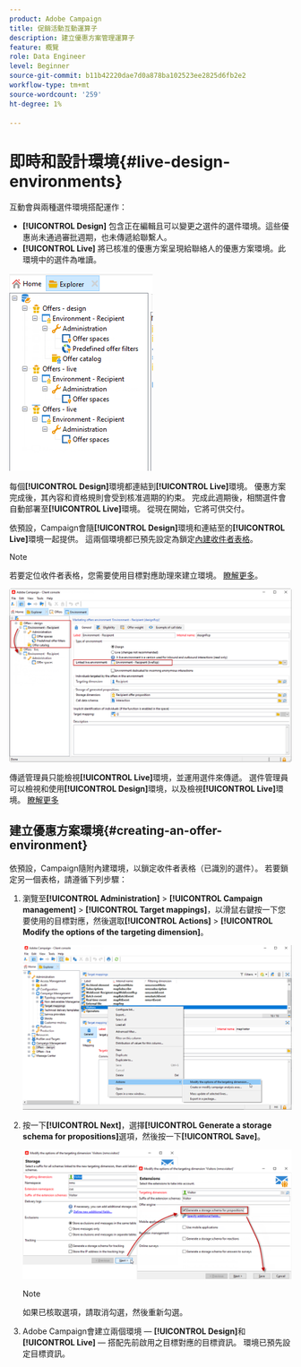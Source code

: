```yaml
---
product: Adobe Campaign
title: 促銷活動互動運算子
description: 建立優惠方案管理運算子
feature: 概覽
role: Data Engineer
level: Beginner
source-git-commit: b11b42220dae7d0a878ba102523ee2825d6fb2e2
workflow-type: tm+mt
source-wordcount: '259'
ht-degree: 1%

---
```


# 即時和設計環境{#live-design-environments}

互動會與兩種選件環境搭配運作：

* **[!UICONTROL Design]** 包含正在編輯且可以變更之選件的選件環境。這些優惠尚未通過審批週期，也未傳遞給聯繫人。
* **[!UICONTROL Live]** 將已核准的優惠方案呈現給聯絡人的優惠方案環境。此環境中的選件為唯讀。

![](assets/offer_environments_overview_001.png)

每個&#x200B;**[!UICONTROL Design]**&#x200B;環境都連結到&#x200B;**[!UICONTROL Live]**&#x200B;環境。 優惠方案完成後，其內容和資格規則會受到核准週期的約束。 完成此週期後，相關選件會自動部署至&#x200B;**[!UICONTROL Live]**&#x200B;環境。 從現在開始，它將可供交付。

依預設，Campaign會隨&#x200B;**[!UICONTROL Design]**&#x200B;環境和連結至的&#x200B;**[!UICONTROL Live]**&#x200B;環境一起提供。 這兩個環境都已預先設定為鎖定[內建收件者表格](../dev/datamodel.md#ootb-profiles)。

>[!NOTE]
>
>若要定位收件者表格，您需要使用目標對應助理來建立環境。 [瞭解更多](#creating-an-offer-environment)。

![](assets/offer_environments_overview_002.png)

傳遞管理員只能檢視&#x200B;**[!UICONTROL Live]**&#x200B;環境，並運用選件來傳遞。 選件管理員可以檢視和使用&#x200B;**[!UICONTROL Design]**&#x200B;環境，以及檢視&#x200B;**[!UICONTROL Live]**&#x200B;環境。 [瞭解更多](interaction-operators.md)

## 建立優惠方案環境{#creating-an-offer-environment}

依預設，Campaign隨附內建環境，以鎖定收件者表格（已識別的選件）。 若要鎖定另一個表格，請遵循下列步驟：

1. 瀏覽至&#x200B;**[!UICONTROL Administration]** > **[!UICONTROL Campaign management]** > **[!UICONTROL Target mappings]**，以滑鼠右鍵按一下您要使用的目標對應，然後選取&#x200B;**[!UICONTROL Actions]** > **[!UICONTROL Modify the options of the targeting dimension]**。

   ![](assets/offer_env_anonymous_001.png)

1. 按一下&#x200B;**[!UICONTROL Next]**，選擇&#x200B;**[!UICONTROL Generate a storage schema for propositions]**&#x200B;選項，然後按一下&#x200B;**[!UICONTROL Save]**。

   ![](assets/offer_env_anonymous_002.png)

   >[!NOTE]
   >
   >如果已核取選項，請取消勾選，然後重新勾選。

1. Adobe Campaign會建立兩個環境 — **[!UICONTROL Design]**&#x200B;和&#x200B;**[!UICONTROL Live]** — 搭配先前啟用之目標對應的目標資訊。 環境已預先設定目標資訊。
